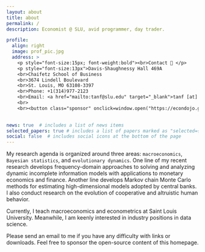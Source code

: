 ```yaml
---
layout: about
title: about
permalink: /
description: Economist @ SLU, avid programmer, day trader.

profile:
  align: right
  image: prof_pic.jpg
  address: > 
    <p style="font-size:15px; font-weight:bold"><br>Contact 📮 </p>
    <p style="font-size:13px">Davis-Shaughnessy Hall 469A
    <br>Chaifetz School of Business
    <br>3674 Lindell Boulevard
    <br>St. Louis, MO 63108-3397
    <br>Phone: +1(314)977-2123
    <br>Email: <a href="mailto:tanf@slu.edu" target="_blank">tanf [at] slu.edu </a>
    <br>
    <br><button class="sponsor" onclick=window.open("https://econdojo.github.io/assets/img/paypal.jpg","demo","width=500,height=500,left=500,top=200,toolbar=0,status=0,")>💚 Sponsor</button></p>
    

news: true  # includes a list of news items
selected_papers: true # includes a list of papers marked as "selected={true}"
social: false  # includes social icons at the bottom of the page
---
```


My research agenda is organized around three areas: `macroeconomics`, `Bayesian statistics`, and `evolutionary dynamics`. One line of my recent research develops frequency-domain approaches to solving and analyzing dynamic incomplete information models with applications to monetary economics and finance. Another line develops Markov chain Monte Carlo methods for estimating high-dimensional models adopted by central banks. I also conduct research on the evolution of cooperative and altruistic human behavior.

Currently, I teach macroeconomics and econometrics at Saint Louis University. Meanwhile, I am keenly interested in industry positions in data science.

Please send an email to me if you have any difficulty with links or downloads. Feel free to sponsor the open-source content of this homepage.

<style>
.sponsor {
  background-color: #008CBA;
  border-radius: 12px;
  transition-duration: 0.4s;
  border: none;
  color: white;
  padding: 10px 24px;
  text-align: center;
  text-decoration: none;
  display: inline-block;
  font-size: 15px;
  margin: 4px 2px;
  cursor: pointer;
}

.sponsor:hover {
  box-shadow: 0 12px 16px 0 rgba(0,0,0,0.24), 0 17px 50px 0 rgba(0,0,0,0.19);
}
</style>